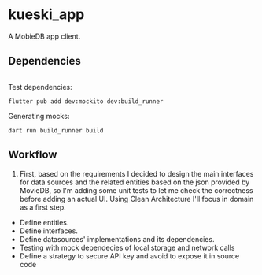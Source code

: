 # kueski_app

A MobieDB app client.

## Dependencies

```
```

Test dependencies:

```
flutter pub add dev:mockito dev:build_runner
```

Generating mocks:

```
dart run build_runner build
```

## Workflow

1. First, based on the requirements I decided to design the main interfaces for
data sources and the related entities based on the json provided by MovieDB,
so I'm adding some unit tests to let me check the correctness before adding an
actual UI. Using Clean Architecture I'll focus in domain as a first step.

 - Define entities.
 - Define interfaces.
 - Define datasources' implementations and its dependencies.
 - Testing with mock dependecies of local storage and network calls
 - Define a strategy to secure API key and avoid to expose it in source code
